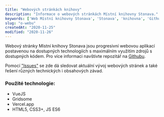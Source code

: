 ```yaml
---
title: "Webových stránkách knihovy"
description: "Informace o webových stránkách Místní knihovny Stonava."
keywords: ['Web Místní knihovny Stonava', 'Stonava', 'knihovna', 'Github', 'OpenSource']
slug: "o-webu"
createdAt: "2020-11-25"
modified: "2020-11-26"
---
```


Webový stránky Místní knihovy Stonava jsou progresivní webovou aplikací postavenou na dostupných technologiích s maximálním využitím zdrojů s dostupných kódem. Pro více informaci navštivte repozitář na [Githubu](https://github.com/michto01/knihovna.stonava.cz/).

Pomocí ["Issues"](https://github.com/michto01/knihovna.stonava.cz/issues) se zde dá sledovat aktuální vývoj webových stránek a také řešení různých technických i obsahových závad. 

### Použité technologie:
- VueJS
- Gridsome
- Vercel.app
- HTML5, CSS3+, JS ES6